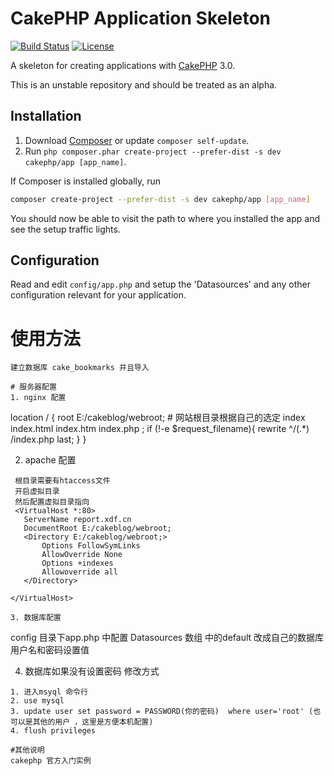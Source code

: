 # CakePHP Application Skeleton

[![Build Status](https://api.travis-ci.org/cakephp/app.png)](https://travis-ci.org/cakephp/app)
[![License](https://poser.pugx.org/cakephp/app/license.svg)](https://packagist.org/packages/cakephp/app)

A skeleton for creating applications with [CakePHP](http://cakephp.org) 3.0.

This is an unstable repository and should be treated as an alpha.

## Installation

1. Download [Composer](http://getcomposer.org/doc/00-intro.md) or update `composer self-update`.
2. Run `php composer.phar create-project --prefer-dist -s dev cakephp/app [app_name]`.

If Composer is installed globally, run
```bash
composer create-project --prefer-dist -s dev cakephp/app [app_name]
```

You should now be able to visit the path to where you installed the app and see
the setup traffic lights.

## Configuration

Read and edit `config/app.php` and setup the 'Datasources' and any other
configuration relevant for your application.


# 使用方法 
````
建立数据库 cake_bookmarks 并且导入

# 服务器配置
1. nginx 配置
````
 location / {
            root  E:/cakeblog/webroot; # 网站根目录根据自己的选定
            index  index.html index.htm index.php ;
			if (!-e $request_filename){
				rewrite ^/(.*) /index.php last;
			}
 }
 
 2. apache 配置
 ````
  根目录需要有htaccess文件
  开启虚拟目录
  然后配置虚拟目录指向
  <VirtualHost *:80>
    ServerName report.xdf.cn
    DocumentRoot E:/cakeblog/webroot;
    <Directory E:/cakeblog/webroot;> 
        Options FollowSymLinks 
        AllowOverride None
        Options +indexes
        Allowoverride all
    </Directory> 
    
</VirtualHost>
  
3. 数据库配置
````
config 目录下app.php  中配置 Datasources 数组 中的default 改成自己的数据库用户名和密码设置值

4. 数据库如果没有设置密码 修改方式 
````
1. 进入msyql 命令行
2. use mysql 
3. update user set password = PASSWORD(你的密码)  where user='root' (也可以是其他的用户 ，这里是方便本机配置)
4. flush privileges
 
#其他说明  
cakephp 官方入门实例


